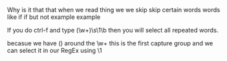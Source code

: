 Why is it that that when we read thing we we skip skip certain words words like if if but not example example


If you do ctrl-f and type (\w+)\s\1\b then you will select all repeated words.

becasue we have () around the \w+ this is the first capture group and we can select it in our RegEx using \1